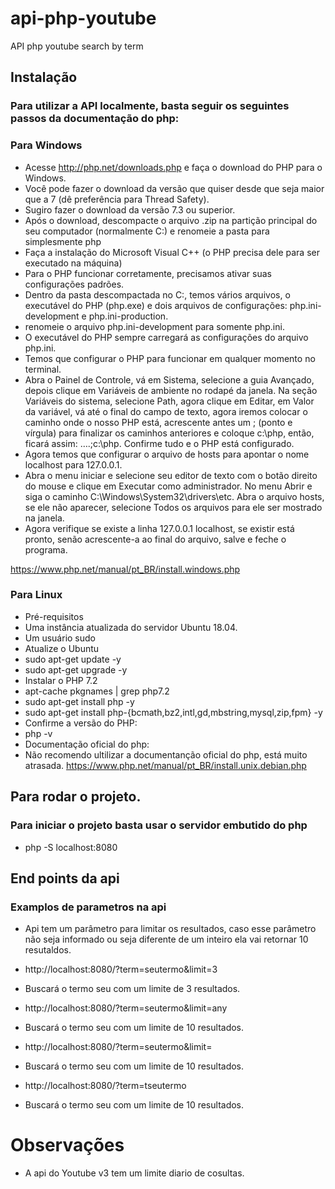 # api-php-youtube
API php youtube search by term

## Instalação

### Para utilizar a API localmente, basta seguir os seguintes passos da documentação do php:

### Para Windows

- Acesse http://php.net/downloads.php e faça o download do PHP para o Windows.
- Você pode fazer o download da versão que quiser desde que seja maior que a 7 (dê preferência para Thread Safety).
- Sugiro fazer o download da versão 7.3 ou superior.
- Após o download, descompacte o arquivo .zip na partição principal do seu computador (normalmente C:) e renomeie a pasta para simplesmente php
- Faça a instalação do Microsoft Visual C++ (o PHP precisa dele para ser executado na máquina)
- Para o PHP funcionar corretamente, precisamos ativar suas configurações padrões.
- Dentro da pasta descompactada no C:, temos vários arquivos, o executável do PHP (php.exe) e dois arquivos de configurações: php.ini-development e php.ini-production.
- renomeie o arquivo php.ini-development para somente php.ini.
- O executável do PHP sempre carregará as configurações do arquivo php.ini.
- Temos que configurar o PHP para funcionar em qualquer momento no terminal.
- Abra o Painel de Controle, vá em Sistema, selecione a guia Avançado, depois clique em Variáveis de ambiente no rodapé da janela. Na seção Variáveis do sistema, selecione Path, agora clique em Editar, em Valor da variável, vá até o final do campo de texto, agora iremos colocar o caminho onde o nosso PHP está, acrescente antes um ; (ponto e vírgula) para finalizar os caminhos anteriores e coloque c:\php, então, ficará assim: ….;c:\php. Confirme tudo e o PHP está configurado.
- Agora temos que configurar o arquivo de hosts para apontar o nome localhost para 127.0.0.1.
- Abra o menu iniciar e selecione seu editor de texto com o botão direito do mouse e clique em Executar como administrador. No menu Abrir e siga o caminho C:\Windows\System32\drivers\etc. Abra o arquivo hosts, se ele não aparecer, selecione Todos os arquivos para ele ser mostrado na janela.
- Agora verifique se existe a linha 127.0.0.1 localhost, se existir está pronto, senão acrescente-a ao final do arquivo, salve e feche o programa.

https://www.php.net/manual/pt_BR/install.windows.php

### Para Linux

- Pré-requisitos
- Uma instância atualizada do servidor Ubuntu 18.04.
- Um usuário sudo
- Atualize o Ubuntu
- sudo apt-get update -y
- sudo apt-get upgrade -y
- Instalar o PHP 7.2
- apt-cache pkgnames | grep php7.2
- sudo apt-get install php -y
- sudo apt-get install php-{bcmath,bz2,intl,gd,mbstring,mysql,zip,fpm} -y
- Confirme a versão do PHP:
- php -v
- Documentação oficial do php:
- Não recomendo ultilizar a documentanção oficial do php, está muito atrasada.
https://www.php.net/manual/pt_BR/install.unix.debian.php


## Para rodar o projeto.

### Para iniciar o projeto basta usar o servidor embutido do php

- php -S localhost:8080

## End points da api

### Examplos de parametros na api

- Api tem um parâmetro para limitar os resultados, caso esse parâmetro não seja informado ou seja diferente de um inteiro ela vai retornar 10 resutaldos.
- http://localhost:8080/?term=seutermo&limit=3
- Buscará o termo seu com um limite de 3 resultados.

- http://localhost:8080/?term=seutermo&limit=any
- Buscará o termo seu com um limite de 10 resultados.

- http://localhost:8080/?term=seutermo&limit=
- Buscará o termo seu com um limite de 10 resultados.

- http://localhost:8080/?term=tseutermo
- Buscará o termo seu com um limite de 10 resultados.

# Observações

- A api do Youtube v3 tem um limite diario de cosultas.